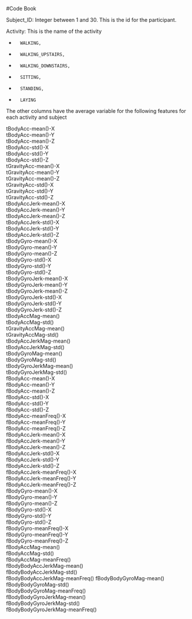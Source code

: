 #Code Book

Subject_ID: Integer between 1 and 30. This is the id for the participant.

Activity: This is the name of the activity

*		WALKING,
*		WALKING_UPSTAIRS,
*		WALKING_DOWNSTAIRS,
*		SITTING,
*		STANDING, 
*		LAYING
		
The other columns have the average variable for the following features for each	activity and subject		
		
tBodyAcc-mean()-X              
tBodyAcc-mean()-Y              
tBodyAcc-mean()-Z              
tBodyAcc-std()-X               
tBodyAcc-std()-Y               
tBodyAcc-std()-Z               
tGravityAcc-mean()-X           
tGravityAcc-mean()-Y           
tGravityAcc-mean()-Z           
tGravityAcc-std()-X            
tGravityAcc-std()-Y            
tGravityAcc-std()-Z            
tBodyAccJerk-mean()-X          
tBodyAccJerk-mean()-Y          
tBodyAccJerk-mean()-Z          
tBodyAccJerk-std()-X           
tBodyAccJerk-std()-Y           
tBodyAccJerk-std()-Z           
tBodyGyro-mean()-X             
tBodyGyro-mean()-Y             
tBodyGyro-mean()-Z             
tBodyGyro-std()-X              
tBodyGyro-std()-Y              
tBodyGyro-std()-Z              
tBodyGyroJerk-mean()-X         
tBodyGyroJerk-mean()-Y         
tBodyGyroJerk-mean()-Z         
tBodyGyroJerk-std()-X          
tBodyGyroJerk-std()-Y          
tBodyGyroJerk-std()-Z          
tBodyAccMag-mean()             
tBodyAccMag-std()              
tGravityAccMag-mean()          
tGravityAccMag-std()           
tBodyAccJerkMag-mean()         
tBodyAccJerkMag-std()          
tBodyGyroMag-mean()            
tBodyGyroMag-std()             
tBodyGyroJerkMag-mean()        
tBodyGyroJerkMag-std()         
fBodyAcc-mean()-X              
fBodyAcc-mean()-Y              
fBodyAcc-mean()-Z              
fBodyAcc-std()-X               
fBodyAcc-std()-Y               
fBodyAcc-std()-Z               
fBodyAcc-meanFreq()-X          
fBodyAcc-meanFreq()-Y          
fBodyAcc-meanFreq()-Z          
fBodyAccJerk-mean()-X          
fBodyAccJerk-mean()-Y          
fBodyAccJerk-mean()-Z          
fBodyAccJerk-std()-X           
fBodyAccJerk-std()-Y           
fBodyAccJerk-std()-Z           
fBodyAccJerk-meanFreq()-X      
fBodyAccJerk-meanFreq()-Y      
fBodyAccJerk-meanFreq()-Z      
fBodyGyro-mean()-X             
fBodyGyro-mean()-Y             
fBodyGyro-mean()-Z             
fBodyGyro-std()-X              
fBodyGyro-std()-Y              
fBodyGyro-std()-Z              
fBodyGyro-meanFreq()-X         
fBodyGyro-meanFreq()-Y         
fBodyGyro-meanFreq()-Z         
fBodyAccMag-mean()             
fBodyAccMag-std()              
fBodyAccMag-meanFreq()         
fBodyBodyAccJerkMag-mean()     
fBodyBodyAccJerkMag-std()      
fBodyBodyAccJerkMag-meanFreq() 
fBodyBodyGyroMag-mean()        
fBodyBodyGyroMag-std()         
fBodyBodyGyroMag-meanFreq()    
fBodyBodyGyroJerkMag-mean()    
fBodyBodyGyroJerkMag-std()     
fBodyBodyGyroJerkMag-meanFreq()		